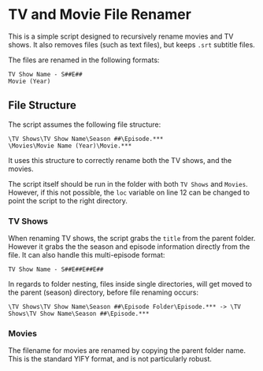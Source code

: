 # TV and Movie File Renamer

This is a simple script designed to recursively rename movies and TV shows. It also removes files (such as text files), but keeps `.srt` subtitle files. 

The files are renamed in the following formats:

```
TV Show Name - S##E##
Movie (Year)
```

## File Structure

The script assumes the following file structure:

```
\TV Shows\TV Show Name\Season ##\Episode.***
\Movies\Movie Name (Year)\Movie.***
```

It uses this structure to correctly rename both the TV shows, and the movies.

The script itself should be run in the folder with both `TV Shows` and `Movies`. However, if this not possible, the `loc` variable on line 12 can be changed to point the script to the right directory. 

### TV Shows

When renaming TV shows, the script grabs the `title` from the parent folder. However it grabs the the season and episode information directly from the file. It can also handle this multi-episode format:

`TV Show Name - S##E##E##E##`

In regards to folder nesting, files inside single directories, will get moved to the parent (season) directory, before file renaming occurs:

```
\TV Shows\TV Show Name\Season ##\Episode Folder\Episode.*** -> \TV Shows\TV Show Name\Season ##\Episode.***
```

### Movies

The filename for movies are renamed by copying the parent folder name. This is the standard YIFY format, and is not particularly robust. 